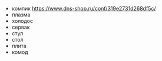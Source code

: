 - компик https://www.dns-shop.ru/conf/319e2731d268df5c/
- плазма
- холодос 
- сервак
- стул
- стол
- плита
- комод